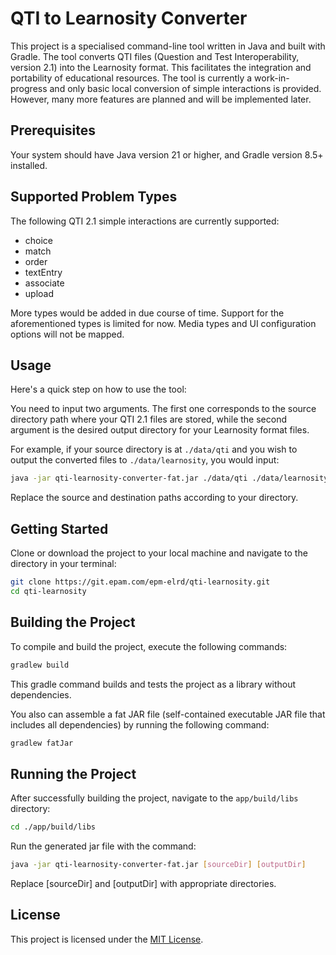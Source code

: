 # QTI to Learnosity Converter

This project is a specialised command-line tool written in Java and built with Gradle. The tool converts QTI files
(Question and Test Interoperability, version 2.1) into the Learnosity format. This facilitates the integration and
portability of educational resources. The tool is currently a work-in-progress and only basic local conversion of
simple interactions is provided. However, many more features are planned and will be implemented later.

## Prerequisites

Your system should have Java version 21 or higher, and Gradle version 8.5+ installed.

## Supported Problem Types

The following QTI 2.1 simple interactions are currently supported:
- choice
- match
- order
- textEntry
- associate
- upload

More types would be added in due course of time. Support for the aforementioned types is limited for now. Media types
and UI configuration options will not be mapped.

## Usage

Here's a quick step on how to use the tool:

You need to input two arguments. The first one corresponds to the source directory path where your QTI 2.1 files are
stored, while the second argument is the desired output directory for your Learnosity format files.

For example, if your source directory is at `./data/qti` and you wish to output the converted files
to `./data/learnosity`, you would input:

```sh
java -jar qti-learnosity-converter-fat.jar ./data/qti ./data/learnosity
```

Replace the source and destination paths according to your directory.

## Getting Started

Clone or download the project to your local machine and navigate to the directory in your terminal:

```sh
git clone https://git.epam.com/epm-elrd/qti-learnosity.git
cd qti-learnosity
```

## Building the Project

To compile and build the project, execute the following commands:

```sh
gradlew build
```

This gradle command builds and tests the project as a library without dependencies.

You also can assemble a fat JAR file (self-contained executable JAR file that includes all dependencies)
by running the following command:

```sh
gradlew fatJar
```

## Running the Project

After successfully building the project, navigate to the `app/build/libs` directory:

```sh
cd ./app/build/libs
```

Run the generated jar file with the command:

```sh
java -jar qti-learnosity-converter-fat.jar [sourceDir] [outputDir]
```

Replace [sourceDir] and [outputDir] with appropriate directories.

## License

This project is licensed under the [MIT License](./LICENSE.md).
